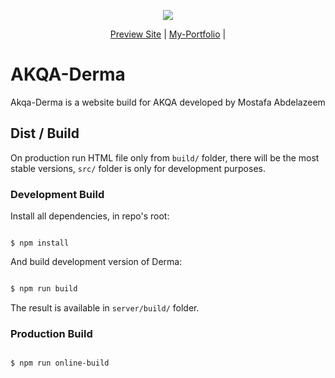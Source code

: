 <p align="center">
  <img src="https://dermaa.netlify.app/imgs/leo-colored.png"/>
</p>

<p align="center">
  <a href="https://dermaa.netlify.app/">Preview Site</a> |
  <a href="https://swiperjs.com/swiper-api">My-Portfolio</a> |
</p>



# AKQA-Derma

Akqa-Derma is a website build for AKQA 
developed by Mostafa Abdelazeem


## Dist / Build

On production run HTML file only from `build/` folder, there will be the most stable versions, `src/` folder is only for development purposes.

### Development Build

Install all dependencies, in repo's root:

```

$ npm install

```

And build development version of Derma:

```javascript

$ npm run build

```

The result is available in `server/build/` folder.

### Production Build

```

$ npm run online-build

```


